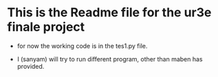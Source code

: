 # This is the Readme file for the ur3e finale project

- for now the working code is in the tes1.py file.

- I (sanyam) will try to run different program, other than maben has provided.
